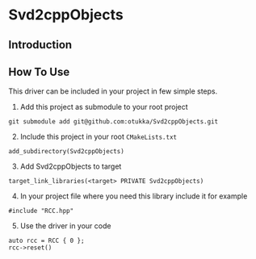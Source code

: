 # Svd2cppObjects

## Introduction

## How To Use

This driver can be included in your project in few simple steps.

1. Add this project as submodule to your root project

```
git submodule add git@github.com:otukka/Svd2cppObjects.git
```

2. Include this project in your root `CMakeLists.txt`

```
add_subdirectory(Svd2cppObjects)
```

3. Add Svd2cppObjects to target

```
target_link_libraries(<target> PRIVATE Svd2cppObjects)

```

4. In your project file where you need this library include it for example

```
#include "RCC.hpp"

```

5. Use the driver in your code

```
auto rcc = RCC { 0 };
rcc->reset()

```
